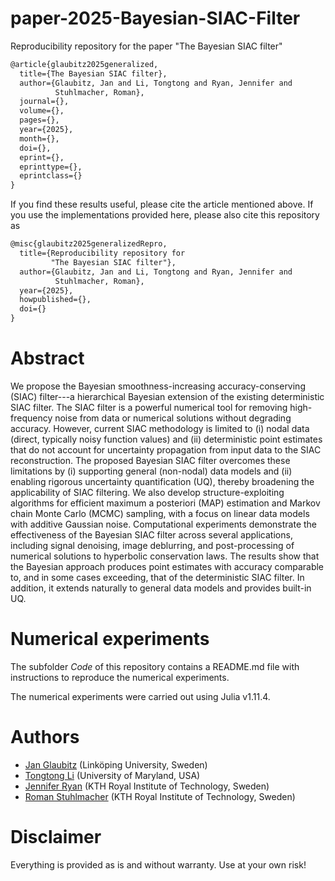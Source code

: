 # paper-2025-Bayesian-SIAC-Filter
Reproducibility repository for the paper "The Bayesian SIAC filter"

```latex
@article{glaubitz2025generalized,
  title={The Bayesian SIAC filter},
  author={Glaubitz, Jan and Li, Tongtong and Ryan, Jennifer and
          Stuhlmacher, Roman},
  journal={},
  volume={},
  pages={},
  year={2025},
  month={},
  doi={},
  eprint={},
  eprinttype={},
  eprintclass={}
}
```


If you find these results useful, please cite the article mentioned above. If you use the implementations provided here, please also cite this repository as

```latex
@misc{glaubitz2025generalizedRepro,
  title={Reproducibility repository for
         "The Bayesian SIAC filter"},
  author={Glaubitz, Jan and Li, Tongtong and Ryan, Jennifer and
          Stuhlmacher, Roman},
  year={2025},
  howpublished={},
  doi={}
}
```

# Abstract

We propose the Bayesian smoothness-increasing accuracy-conserving (SIAC) filter---a hierarchical Bayesian extension of the existing deterministic SIAC filter. 
The SIAC filter is a powerful numerical tool for removing high-frequency noise from data or numerical solutions without degrading accuracy.
However, current SIAC methodology is limited to (i) nodal data (direct, typically noisy function values) and (ii) deterministic point estimates that do not account for uncertainty propagation from input data to the SIAC reconstruction.
The proposed Bayesian SIAC filter overcomes these limitations by (i) supporting general (non-nodal) data models and (ii) enabling rigorous uncertainty quantification (UQ), thereby broadening the applicability of SIAC filtering.
We also develop structure-exploiting algorithms for efficient maximum a posteriori (MAP) estimation and Markov chain Monte Carlo (MCMC) sampling, with a focus on linear data models with additive Gaussian noise.
Computational experiments demonstrate the effectiveness of the Bayesian SIAC filter across several applications, including signal denoising, image deblurring, and post-processing of numerical solutions to hyperbolic conservation laws. 
The results show that the Bayesian approach produces point estimates with accuracy comparable to, and in some cases exceeding, that of the deterministic SIAC filter. 
In addition, it extends naturally to general data models and provides built-in UQ.


# Numerical experiments

The subfolder _Code_ of this repository contains a README.md file with instructions to reproduce the numerical experiments.

The numerical experiments were carried out using Julia v1.11.4.


# Authors

- [Jan Glaubitz](https://www.janglaubitz.com) (Linköping University, Sweden)
- [Tongtong Li](https://tongtong-li.github.io) (University of Maryland, USA)
- [Jennifer Ryan](https://sites.google.com/view/jennifer-k-ryan/home) (KTH Royal Institute of Technology, Sweden)
- [Roman Stuhlmacher](https://www.kth.se/profile/romanst?l=en) (KTH Royal Institute of Technology, Sweden)

# Disclaimer

Everything is provided as is and without warranty. Use at your own risk!


